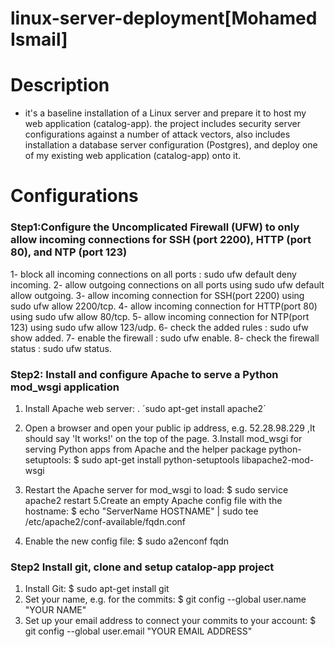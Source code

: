 # linux-server-deployment[Mohamed Ismail]

# Description
 - it's  a baseline installation of a Linux server and prepare it to host my  web application (catalog-app). the project includes  security server  configurations against  a number of attack vectors, also includes installation  a database server configuration (Postgres), and deploy one of my existing web application (catalog-app) onto it.
 
 # Configurations
 
 
 
 
### Step1:Configure the Uncomplicated Firewall (UFW) to only allow incoming connections for SSH (port 2200), HTTP (port 80), and NTP (port 123)

  
 1- block all incoming connections on all ports : sudo ufw default deny incoming.
 2- allow outgoing connections on all ports using sudo ufw default allow outgoing.
 3- allow incoming connection for SSH(port 2200) using sudo ufw allow 2200/tcp.
 4- allow incoming connection for HTTP(port 80) using sudo ufw allow 80/tcp.
 5- allow incoming connection for NTP(port 123) using sudo ufw allow 123/udp.
 6- check the added rules : sudo ufw show added.
 7- enable the firewall : sudo ufw enable.
 8- check the firewall status : sudo ufw status.
 

### Step2: Install and configure Apache to serve a Python mod_wsgi application

 1. Install Apache web server:
  . ´sudo apt-get install apache2´ 
  
 2. Open a browser and open your public ip address, e.g. 52.28.98.229 ,It should say 'It works!' on the top of the page.
 3.Install mod_wsgi for serving Python apps from Apache and the helper package python-setuptools:
   $ sudo apt-get install python-setuptools libapache2-mod-wsgi
 4. Restart the Apache server for mod_wsgi to load:
    $ sudo service apache2 restart
 5.Create an empty Apache config file with the hostname:
   $ echo "ServerName HOSTNAME" | sudo tee /etc/apache2/conf-available/fqdn.conf
 6. Enable the new config file:
   $ sudo a2enconf fqdn
   
### Step2 Install git, clone and setup catalop-app project

 1. Install Git:
   $ sudo apt-get install git
 2. Set your name, e.g. for the commits:
   $ git config --global user.name "YOUR NAME"
 3.  Set up your email address to connect your commits to your account:
   $ git config --global user.email "YOUR EMAIL ADDRESS"
